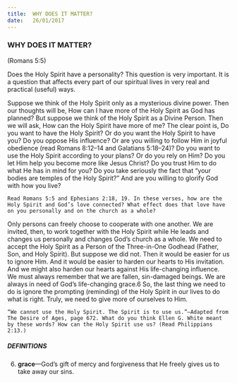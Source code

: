 ```yaml
---
title:  WHY DOES IT MATTER?
date:   26/01/2017
---
```


### WHY DOES IT MATTER?

(Romans 5:5)

Does the Holy Spirit have a personality? This question is very important. It is a question that affects every part of our spiritual lives in very real and practical (useful) ways. 

Suppose we think of the Holy Spirit only as a mysterious divine power. Then our thoughts will be, How can I have more of the Holy Spirit as God has planned? But suppose we think of the Holy Spirit as a Divine Person. Then we will ask, How can the Holy Spirit have more of me? The clear point is, Do you want to have the Holy Spirit? Or do you want the Holy Spirit to have you? Do you oppose His influence? Or are you willing to follow Him in joyful obedience (read Romans 8:12–14 and Galatians 5:18–24)? Do you want to use the Holy Spirit according to your plans? Or do you rely on Him? Do you let Him help you become more like Jesus Christ? Do you trust Him to do what He has in mind for you? Do you take seriously the fact that “your bodies are temples of the Holy Spirit?” And are you willing to glorify God with how you live?

`Read Romans 5:5 and Ephesians 2:18, 19. In these verses, how are the Holy Spirit and God’s love connected? What effect does that love have on you personally and on the church as a whole?` 

Only persons can freely choose to cooperate with one another. We are invited, then, to work together with the Holy Spirit while He leads and changes us personally and changes God’s church as a whole. We need to accept the Holy Spirit as a Person of the Three-in-One Godhead (Father, Son, and Holy Spirit). But suppose we did not. Then it would be easier for us to ignore Him. And it would be easier to harden our hearts to His invitation. And we might also harden our hearts against His life-changing influence. We must always remember that we are fallen, sin-damaged beings. We are always in need of God’s life-changing grace.6 So, the last thing we need to do is ignore the prompting (reminding) of the Holy Spirit in our lives to do what is right. Truly, we need to give more of ourselves to Him. 

`“We cannot use the Holy Spirit. The Spirit is to use us.”—Adapted from The Desire of Ages, page 672. What do you think Ellen G. White meant by these words? How can the Holy Spirit use us? (Read Philippians 2:13.)`

##### DEFINITIONS

6. **grace**—God’s gift of mercy and forgiveness that He freely gives us to take away our sins.